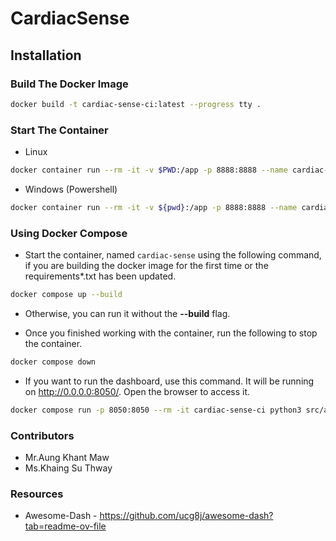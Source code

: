 # CardiacSense

## Installation

### Build The Docker Image
```bash
docker build -t cardiac-sense-ci:latest --progress tty .
```

### Start The Container

* Linux
```bash
docker container run --rm -it -v $PWD:/app -p 8888:8888 --name cardiac-sense cardiac-sense-ci:latest
```
* Windows (Powershell)
```bash
docker container run --rm -it -v ${pwd}:/app -p 8888:8888 --name cardiac-sense cardiac-sense-ci:latest
```

### Using Docker Compose

* Start the container, named ``cardiac-sense`` using the following command, if you are building the docker image for the first time or the requirements*.txt has been updated.
```bash
docker compose up --build
```
* Otherwise, you can run it without the **--build** flag.

* Once you finished working with the container, run the following to stop the container.
```bash
docker compose down
```
* If you want to run the dashboard, use this command.
It will be running on http://0.0.0.0:8050/. Open the browser to access it.
```bash
docker compose run -p 8050:8050 --rm -it cardiac-sense-ci python3 src/app.py
```

### Contributors
- Mr.Aung Khant Maw
- Ms.Khaing Su Thway

### Resources
- Awesome-Dash - https://github.com/ucg8j/awesome-dash?tab=readme-ov-file